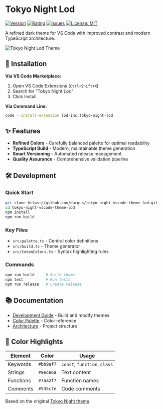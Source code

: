# Tokyo Night Lod

[![Version](https://img.shields.io/visual-studio-marketplace/v/lod-inc.tokyo-night-lod.svg)](https://marketplace.visualstudio.com/items?itemName=lod-inc.tokyo-night-lod)
[![Rating](https://img.shields.io/visual-studio-marketplace/r/lod-inc.tokyo-night-lod.svg)](https://marketplace.visualstudio.com/items?itemName=lod-inc.tokyo-night-lod&ssr=false#review-details)
[![Issues](https://img.shields.io/github/issues/darqus/tokyo-night-vscode-theme-lod)](https://github.com/darqus/tokyo-night-vscode-theme-lod/issues)
[![License: MIT](https://img.shields.io/badge/License-MIT-yellow.svg)](https://opensource.org/licenses/MIT)

A refined dark theme for VS Code with improved contrast and modern TypeScript architecture.

![Tokyo Night Lod Theme](https://github.com/darqus/tokyo-night-vscode-theme-lod/blob/main/static/ss_tokyo_night_dark.png?raw=true)

## 🚀 Installation

**Via VS Code Marketplace:**

1. Open VS Code Extensions (`Ctrl+Shift+X`)
2. Search for "Tokyo Night Lod"
3. Click Install

**Via Command Line:**

```bash
code --install-extension lod-inc.tokyo-night-lod
```

## ✨ Features

- **Refined Colors** - Carefully balanced palette for optimal readability
- **TypeScript Build** - Modern, maintainable theme generation
- **Smart Versioning** - Automated release management
- **Quality Assurance** - Comprehensive validation pipeline

## 🛠️ Development

### Quick Start

```bash
git clone https://github.com/darqus/tokyo-night-vscode-theme-lod.git
cd tokyo-night-vscode-theme-lod
npm install
npm run build
```

### Key Files

- `src/palette.ts` - Central color definitions
- `src/build.ts` - Theme generator
- `src/tokenColors.ts` - Syntax highlighting rules

### Commands

```bash
npm run build     # Build theme
npm test          # Run tests
npm run release   # Create release
```

## 📚 Documentation

- [Development Guide](./docs/DEVELOPMENT.md) - Build and modify themes
- [Color Palette](./docs/COLOR_PALETTE.md) - Color reference
- [Architecture](./docs/ARCHITECTURE.md) - Project structure

## 🎨 Color Highlights

| Element | Color | Usage |
|---------|-------|-------|
| Keywords | `#bb9af7` | `const`, `function`, `class` |
| Strings | `#9ece6a` | Text content |
| Functions | `#7aa2f7` | Function names |
| Comments | `#545c7e` | Code comments |

Based on the original [Tokyo Night theme](https://github.com/enkia/tokyo-night-vscode-theme).
